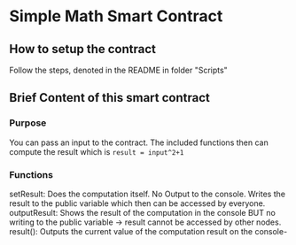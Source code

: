 # Simple Math Smart Contract
## How to setup the contract
Follow the steps, denoted in the README in folder "Scripts"

## Brief Content of this smart contract
### Purpose
You can pass an input to the contract. The included functions then can compute the result which is `result = input^2+1`

### Functions
setResult: Does the computation itself. No Output to the console. Writes the result to the public variable which then can be accessed by everyone.
outputResult: Shows the result of the computation in the console BUT no writing to the public variable -> result cannot be accessed by other nodes.
result(): Outputs the current value of the computation result on the console-

